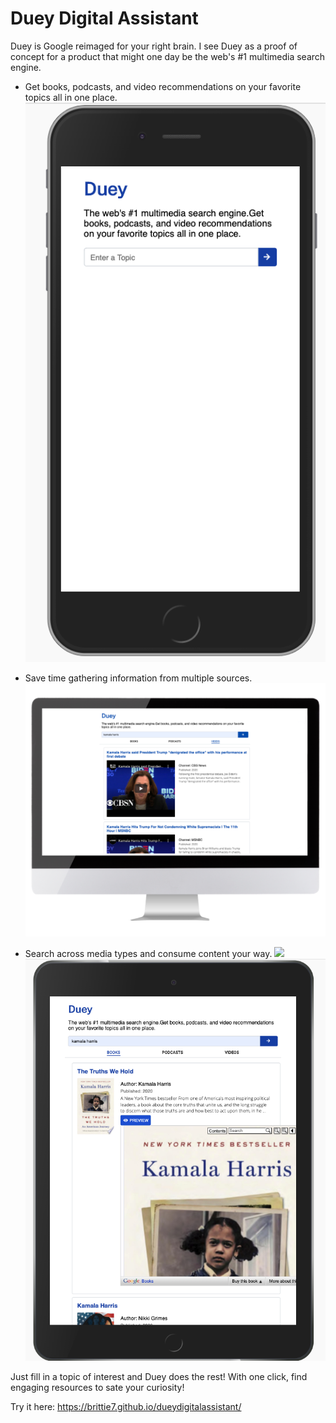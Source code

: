 # Duey Digital Assistant

Duey is Google reimaged for your right brain. I see Duey as a proof of concept for a product that might one day be the web's #1 multimedia search engine. 

  * Get books, podcasts, and video recommendations on your favorite topics all in one place.
  ![](readmeImages/DueyMobileSearch.png)
 
  * Save time gathering information from multiple sources. 
  ![](readmeImages/DueyMonitor.png)
  * Search across media types and consume content your way. 
   ![](readmeImages/HorizontalIPad.png)
   ![](readmeImages/DueyVerticalBookPreview.png)

Just fill in a topic of interest and Duey does the rest! With one click, find engaging resources to sate your curiosity! 

Try it here: https://brittie7.github.io/dueydigitalassistant/
